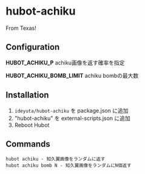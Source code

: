 # hubot-achiku

From Texas!

## Configuration

**HUBOT_ACHIKU_P**
achiku画像を返す確率を指定

**HUBOT_ACHIKU_BOMB_LIMIT**
achiku bombの最大数

## Installation

1. `ideyuta/hubot-achiku` を package.json に追加
2. "hubot-achiku" を external-scripts.json に追加
4. Reboot Hubot

## Commands

```
hubot achiku - 知久翼画像をランダムに返す
hubot achiku bomb N - 知久翼画像をランダムにN個返す
```
